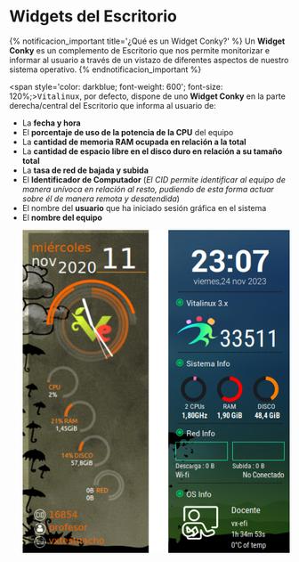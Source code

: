 # Widgets del Escritorio

{% notificacion_important title='¿Qué es un Widget Conky?' %}
Un <b>Widget Conky</b> es un complemento de Escritorio que nos permite monitorizar e informar al usuario a través de un vistazo de diferentes aspectos de nuestro sistema operativo. 
{% endnotificacion_important %}

<span style='color: darkblue; font-weight: 600'; font-size: 120%;><tt>Vitalinux</tt></span>, por defecto, dispone de uno <b>Widget Conky</b> en la parte derecha/central del Escritorio que informa al usuario de:
<ul>
<li>La <b>fecha y hora</b></li>
<li>El <b>porcentaje de uso de la potencia de la CPU</b> del equipo</li>
<li>La <b>cantidad de memoria RAM ocupada en relación a la total</b></li>
<li>La <b>cantidad de espacio libre en el disco duro en relación a su tamaño total</b></li>
<li>La <b>tasa de red de bajada y subida</b></li>
<li>El <b>Identificador de Computador</b> (<i>El CID permite identificar al equipo de manera unívoca en relación al resto, pudiendo de esta forma actuar sobre él de manera remota y desatendida</i>)</li>
<li>El nombre del <b>usuario</b> que ha iniciado sesión gráfica en el sistema</li>
<li>El <b>nombre del equipo</b></li>

![Widget informativo del Escritorio](../img/parte3/vx-3.x-2.x-widget_escritorio.png)

